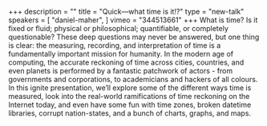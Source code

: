 +++
description = ""
title = "Quick—what time is it!?"
type = "new-talk"
speakers = [
        "daniel-maher",
]
vimeo = "344513661"
+++
What is time? Is it fixed or fluid; physical or philosophical; quantifiable, or completely
questionable? These deep questions may never be answered, but one thing is clear: the
measuring, recording, and interpretation of time is a fundamentally important mission for
humanity. In the modern age of computing, the accurate reckoning of time across cities,
countries, and even planets is performed by a fantastic patchwork of actors - from
governments and corporations, to academicians and hackers of all colours.
In this ignite presentation, we’ll explore some of the different ways time is measured,
look into the real-world ramifications of time reckoning on the Internet today, and even
have some fun with time zones, broken datetime libraries, corrupt nation-states, and a
bunch of charts, graphs, and maps.
